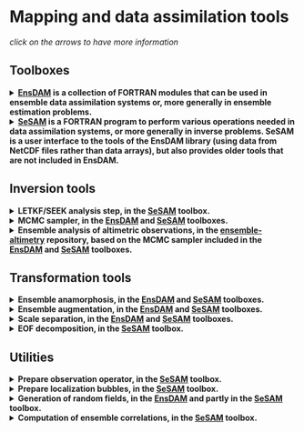 # Mapping and data assimilation tools

*click on the arrows to have more information*

## Toolboxes

<details>
  <summary><strong><a href="https://github.com/brankart/ensdam">EnsDAM</a> is a collection of FORTRAN modules that can be used in ensemble data assimilation systems or, more generally in ensemble estimation problems.</strong></summary>

<hr style="border:1px solid blue">

The library includes the following tools:
  * Ensemble Bayesian update, using an MCMC sampler, with covariance localization (<a href="https://doi.org/10.3389/fams.2019.00058">Brankart, 2019</a>),
  * Ensemble augmentation, with covariance localization (<a href="https://doi.org/10.3389/fams.2019.00058">Brankart, 2019</a>),
  * Ensemble anamorphosis (<a href="http://www.ocean-sci.net/6/247/2010/">Béal et al., 2010</a>; <a href="http://dx.doi.org/10.5194/os-8-121-2012">Brankart et al., 2012</a>; <a href="https://doi.org/10.3389/fams.2019.00058">Brankart, 2019</a>)
  * Ensemble scores (<a href="http://dx.doi.org/10.5194/os-11-425-2015">Candille et al., 2015</a>; <a href="https://doi.org/10.1175/JTECH-D-19-0002.1">Germineaud et al., 2019</a>; <a href="https://doi.org/10.3389/fams.2019.00058">Brankart, 2019</a>),
  * Scale separation (<a href="https://doi.org/10.5194/os-15-443-2019">Tissier et al., 2019</a>),
  * Generation of stochastic fields,
  * etc.

<hr style="border:1px solid blue">
</details>

<details>
  <summary><strong><a href="https://github.com/brankart/sesam">SeSAM</a> is a FORTRAN program to perform various operations needed in data assimilation systems, or more generally in inverse problems. SeSAM is a user interface to the tools of the EnsDAM library (using data from NetCDF files rather than data arrays), but also provides older tools that are not included in EnsDAM.</strong></summary>

<hr style="border:1px solid blue">

The program includes an interface to the tools of the EnsDAM library
and also the following tools (not included in EnsDAM):
  * Ensemble Bayesian update, using the analysis step of the SEEK filter (slightly modified to be equivalent to the analysis step of the Ensemble Tranform Kalman Filter),
  * Modified algorithm using domain localization (developed in <a href="http://dx.doi.org/10.1016/S0924-7963(03)00022-8">Testut et al., 2003</a>; <a href="http://dx.doi.org/10.1029/2001JC001198">Brankart et al., 2003</a>, and still recently applied for instance in <a href="https://doi.org/10.5194/os-15-443-2019">Tissier et al., 2019</a>; <a href="https://doi.org/10.1175/JTECH-D-19-0002.1">Germineaud et al., 2019</a>; <a href="https://doi.org/10.3389/fmars.2019.00822">Metref et al., 2020</a>; <a href="https://doi.org/10.5194/os-16-1297-2020">Santana-Falcon et al., 2020</a>),
  * Generalization of the algorithm to truncated Gaussian distributions (<a href="http://dx.doi.org/10.1016/j.ocemod.2008.10.007">Lauvernet et al., 2009</a>),
  * Generalization of the algorithm to correlated observation errors (<a href="http://dx.doi.org/10.1175/2008MWR2693.1">Brankart et al., 2009</a> ; <a href="http://dx.doi.org/10.1175/JTECH-D-16-0048.1">Ruggiero al., 2016</a>),
  * Generalization of the algorithm to adaptive statistics (<a href="http://dx.doi.org/10.1175/2009MWR3085.1">Brankart et al., 2010</a>),
  * Empirical Orthogonal Fonctions (EOF) décomposition,
  * Interface to observation databases.

<hr style="border:1px solid blue">
</details>

## Inversion tools

<details>
  <summary><strong>LETKF/SEEK analysis step, in the <a href="https://github.com/brankart/sesam">SeSAM</a> toolbox.</strong></summary>

<hr style="border:1px solid blue">

This tool applies the LETKF/SEEK observational update algorithm to condition a prior ensemble to observations.

The input is an ensemble of model states (in 1D, 2D, 3D or 4D) and an observation vector.

The output is the updated ensemble (condtioned to the observations).

The main parameters controls the observation error standard deviation and the localization of the ensemble covariance.

<hr style="border:1px solid blue">
</details>

<details>
  <summary><strong>MCMC sampler, in the <a href="https://github.com/brankart/ensdam">EnsDAM</a> and <a href="https://github.com/brankart/sesam">SeSAM</a> toolboxes.</strong></summary>

<hr style="border:1px solid blue">

This tool applies the MCMC sampler algorithm (proposed in <a href="https://doi.org/10.3389/fams.2019.00058">Brankart, 2019</a>) to condition a prior ensemble to observations.

The input is an multiscale ensemble of model states (in 1D, 2D, 3D or 4D) and an observation vector.

The output is a sample of the posterior probability distribution (condtioned to the observations).

The main parameters controls the observation error standard deviation and the localization of the ensemble covariance.

The program can be adjusted to include additional conditions to the posterior probabilty distribution.

<hr style="border:1px solid blue">
</details>

<details>
  <summary><strong>Ensemble analysis of altimetric observations, in the <a href="https://github.com/brankart/ensemble-altimetry">ensemble-altimetry</a> repository, based on the MCMC sampler included in the <a href="https://github.com/brankart/ensdam">EnsDAM</a> and <a href="https://github.com/brankart/sesam">SeSAM</a> toolboxes.</strong></summary>

<hr style="border:1px solid blue">

This tool applies the MCMC sampler algorithm (proposed in <a href="https://doi.org/10.3389/fams.2019.00058">Brankart, 2019</a>) to produce an ensemble analysis of altimetric observations.

The tool is a collection of shell scripts to be run successively to obtain the result from the data.

Input data are along-track altimetric data (L3 product) used as observations, and mapped altimetric data (L4 product) used as a climatological prior ensemble.

Output data is a sample of the posterior distribution for the following fields (in 2D + time): absolute dynamic topography, velocity, relative vorticity and material derivative of the potential vorticity.

Probabilistic scores comparing the ensemble solution to independent observations can also be computed.

The main parameters controls the observation error standard deviation and the localization of the ensemble covariance.

<hr style="border:1px solid blue">
</details>

## Transformation tools

<details>
  <summary><strong>Ensemble anamorphosis, in the <a href="https://github.com/brankart/ensdam">EnsDAM</a> and <a href="https://github.com/brankart/sesam">SeSAM</a> toolboxes.</strong></summary>

<hr style="border:1px solid blue">

This tool computes and applies the anamorphosis transformation (described in <a href="http://dx.doi.org/10.5194/os-8-121-2012">Brankart et al., 2012</a>) to transform the marginal distributions of a given input ensemble into a specified distribution (usually a normalize Gaussian distribution). The transformation can then be applied to model state or observation vectors.

The first step is to compute the quantiles of the input ensemble (defining the piecwise linear anamorphosis transformation). The input is the ensemble; and the output is the set of required quantiles.

The second step is apply the transformation. The input is the vector to transform, and the output is the transformed vector.

The main parameters are the list of quantiles used to specify the transformation (for instance, the deciles) and the quantiles of the target marginal distribution.

<hr style="border:1px solid blue">
</details>

<details>
  <summary><strong>Ensemble augmentation, in the <a href="https://github.com/brankart/ensdam">EnsDAM</a> and <a href="https://github.com/brankart/sesam">SeSAM</a> toolboxes.</strong></summary>

<hr style="border:1px solid blue">

This tool applies the MCMC sampler algorithm (proposed in <a href="https://doi.org/10.3389/fams.2019.00058">Brankart, 2019</a>) to augment an input ensemble with new members with the same covariance matrix, with localization applied to dismiss long-range correlations. Combined with the anamorphosis tools, this can generate new ensemble members with the same marginal distribution and the same local rank correlation structure.

The input is an multiscale ensemble of model states (in 1D, 2D, 3D or 4D).

The output is an additional sample with the same covariance (with localization).

The main parameters controls localization of the ensemble covariance.

<hr style="border:1px solid blue">
</details>

<details>
  <summary><strong>Scale separation, in the <a href="https://github.com/brankart/ensdam">EnsDAM</a> and <a href="https://github.com/brankart/sesam">SeSAM</a> toolboxes.</strong></summary>

<hr style="border:1px solid blue">

This tool computes the spectrum of an input model state in the basis of the spherical harmonics.

Automatic iteration on 2D slices is applied if the tool is provided with a 3D or 4D state or with an ensemble of states.

The forward transformation compute the spectrum (for each slice and each member of the ensemble).

The backward transformation reconstruct the model state from the spectrum. Scale sepraration is then obtained by limiting the range of spherical harmonics used in the reconstruction.

<hr style="border:1px solid blue">
</details>

<details>
  <summary><strong>EOF decomposition, in the  <a href="https://github.com/brankart/sesam">SeSAM</a> toolbox.</strong></summary>

<hr style="border:1px solid blue">

This tool computes the EOF decomposition of an ensemble of model states (in 1D, 2D, 3D or 4D).

The input is an ensemble of model states. The output is the required number of EOFs.

The main parameters controls the metrics that is used to perform the decomposition (i.e. the relative importance to give to different state variables, especially if they have different dimensions).

This tool does not require that the whole ensemble be stored in memory (it is read twice if needed), and can thus be applied to large state vectors.

<hr style="border:1px solid blue">
</details>

## Utilities

<details>
  <summary><strong>Prepare observation operator, in the <a href="https://github.com/brankart/sesam">SeSAM</a> toolbox.</strong></summary>

<hr style="border:1px solid blue">

This tool extract observations from observation databases in their native NetCDF format, and prepare them to be used by the other tools.

This includes the localization of each observation in the model grid and the computation of the interpolation coefficients (to move from the model grid to observation locations) defining the observation operator.

<hr style="border:1px solid blue">
</details>

<details>
  <summary><strong>Prepare localization bubbles, in the <a href="https://github.com/brankart/sesam">SeSAM</a> toolbox.</strong></summary>

<hr style="border:1px solid blue">

This tool prepares the localization bubbles to be used in the LETKF/SEEK observational update algorithm (if localization is required).

<hr style="border:1px solid blue">
</details>

<details>
  <summary><strong>Generation of random fields, in the <a href="https://github.com/brankart/ensdam">EnsDAM</a> and partly in the <a href="https://github.com/brankart/sesam">SeSAM</a> toolbox.</strong></summary>

<hr style="border:1px solid blue">

This tool is dedicated to the generaton of random numbers, random fields, or stochastic processes of various types, to be used in stochastic modelling or data assimilation systems.  This includes:
 * the generation of random numbers with various probability distribution (uniform, normal, gamma, beta, exponential, truncated exponential, truncated normal);
 * the computation of the probabilty density function (pdf), the cumulative distribution function (cdf) or the inverse cdf of several probability distributions (normal, gamma, beta);
 * the computation of the cdf of the product of two normal random numbers;
 * the transformation of a normal random variable into a gamma or a beta random variable, and the transformation of the product of two normal random variables into a normal variable;
 * the generation of random fields with specified spectrum (in 1D, in 2D or in the basis of the spherical harmonics).

<hr style="border:1px solid blue">
</details>

<details>
  <summary><strong>Computation of ensemble correlations, in the <a href="https://github.com/brankart/sesam">SeSAM</a> toolbox.</strong></summary>

<hr style="border:1px solid blue">

This tool computes the ensemble correlation with respect to one of the variable.

The input is the ensemble of model state and the index of the reference variable.

The output is a model state vector with the correlation with respect to this reference variable.

<hr style="border:1px solid blue">
</details>

